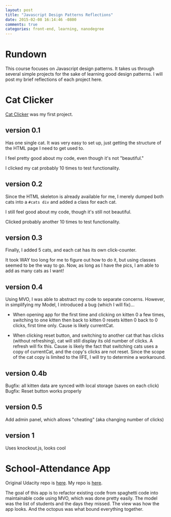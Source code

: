 ```yaml
---
layout: post
title: "Javascript Design Patterns Reflections"
date: 2015-02-08 16:14:46 -0800
comments: true
categories: front-end, learning, nanodegree
---
```


Rundown
===

This course focuses on Javascript design patterns. It takes us through several simple projects for the sake of learning good design patterns. I will post my brief reflections of each project here. 

<!-- more -->

# Cat Clicker

[Cat Clicker](/Cat-Clicker) was my first project. 

## version 0.1

Has one single cat. It was very easy to set up, just getting the structure of the HTML page I need to get used to. 

I feel pretty good about my code, even though it's not "beautiful."

I clicked my cat probably 10 times to test functionality. 

## version 0.2

Since the HTML skeleton is already available for me, I merely dumped both cats into a `#cats div` and added a class for each cat. 

I still feel good about my code, though it's still not beautiful. 

Clicked probably another 10 times to test functionality. 

## version 0.3

Finally, I added 5 cats, and each cat has its own click-counter. 

It took WAY too long for me to figure out how to do it, but using classes seemed to be the way to go. Now, as long as I have the pics, I am able to add as many cats as I want!

## version 0.4 

Using MVO, I was able to abstract my code to separate concerns. However, in simplifying my Model, I introduced a bug (which I will fix)...

- When opening app for the first time and clicking on kitten 0 a few times, switching to one kitten then back to kitten 0 resets kitten 0 back to 0 clicks, first time only. Cause is likely currentCat.

- When clicking reset button, and switching to another cat that has clicks (without refreshing), cat will still display its old number of clicks. A refresh will fix this. Cause is likely the fact that switching cats uses a copy of currentCat, and the copy's clicks are not reset. Since the scope of the cat copy is limited to the IIFE, I will try to determine a workaround. 

## version 0.4b

Bugfix: all kitten data are synced with local storage (saves on each click)
Bugfix: Reset button works properly

## version 0.5

Add admin panel, which allows "cheating" (aka changing number of clicks)

## version 1

Uses knockout.js, looks cool

# School-Attendance App

Original Udacity repo is [here](https://github.com/udacity/ud989-school-attendance). My repo is [here](https://github.com/abustamam/school-attendance).

The goal of this app is to refactor existing code from spaghetti code into maintainable code using MVO, which was done pretty easily. The model was the list of students and the days they missed. The view was how the app looks. And the octopus was what bound everything together. 